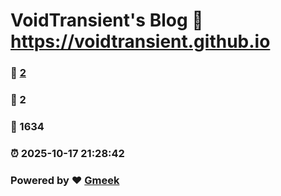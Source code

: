 # VoidTransient's Blog :link: https://voidtransient.github.io 
### :page_facing_up: [2](https://voidtransient.github.io/tag.html) 
### :speech_balloon: 2 
### :hibiscus: 1634 
### :alarm_clock: 2025-10-17 21:28:42 
### Powered by :heart: [Gmeek](https://github.com/Meekdai/Gmeek)
